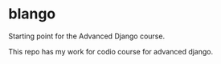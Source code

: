 # blango

Starting point for the Advanced Django course.

This repo has my work for codio course for advanced django.


